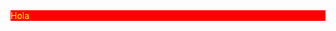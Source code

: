 <html>
  <head>
    <meta charset="uff-8"/>
    <style>
      .TJ{
      background-color:red;
      color:yellow;
      }
      </style>
    </head>
  <body>
    <div class="TJ">
      Hola
      </div>
    </body>
  </html>
